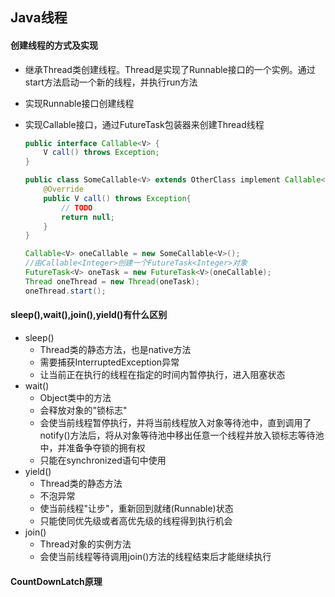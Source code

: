 ## Java线程

#### 创建线程的方式及实现

* 继承Thread类创建线程。Thread是实现了Runnable接口的一个实例。通过start方法启动一个新的线程，并执行run方法

* 实现Runnable接口创建线程

* 实现Callable接口，通过FutureTask包装器来创建Thread线程

  ```java
  public interface Callable<V> {
      V call() throws Exception;
  }

  public class SomeCallable<V> extends OtherClass implement Callable<V> {
      @Override
      public V call() throws Exception{
          // TODO
          return null;
      }
  }

  Callable<V> oneCallable = new SomeCallable<V>();
  //由Callable<Integer>创建一个FutureTask<Integer>对象
  FutureTask<V> oneTask = new FutureTask<V>(oneCallable);
  Thread oneThread = new Thread(oneTask);
  oneThread.start();
  ```



####  sleep(),wait(),join(),yield()有什么区别

* sleep()
  - Thread类的静态方法，也是native方法
  - 需要捕获InterruptedException异常
  - 让当前正在执行的线程在指定的时间内暂停执行，进入阻塞状态
* wait()
  - Object类中的方法
  - 会释放对象的"锁标志"
  - 会使当前线程暂停执行，并将当前线程放入对象等待池中，直到调用了notify()方法后，将从对象等待池中移出任意一个线程并放入锁标志等待池中，并准备争夺锁的拥有权
  - 只能在synchronized语句中使用
* yield()
  - Thread类的静态方法
  - 不泡异常
  - 使当前线程"让步"，重新回到就绪(Runnable)状态
  - 只能使同优先级或者高优先级的线程得到执行机会
* join()
  - Thread对象的实例方法
  - 会使当前线程等待调用join()方法的线程结束后才能继续执行



#### CountDownLatch原理



